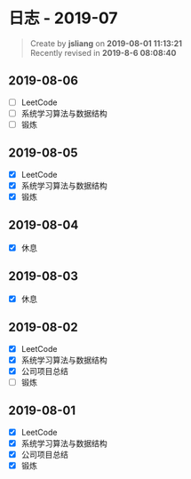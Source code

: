 日志 - 2019-07
===

> Create by **jsliang** on **2019-08-01 11:13:21**  
> Recently revised in **2019-8-6 08:08:40**

## 2019-08-06

* [ ] LeetCode
* [ ] 系统学习算法与数据结构
* [ ] 锻炼

## 2019-08-05

* [x] LeetCode
* [x] 系统学习算法与数据结构
* [x] 锻炼

## 2019-08-04

* [x] 休息

## 2019-08-03

* [x] 休息

## 2019-08-02

* [x] LeetCode
* [x] 系统学习算法与数据结构
* [x] 公司项目总结
* [ ] 锻炼

## 2019-08-01

* [x] LeetCode
* [x] 系统学习算法与数据结构
* [x] 公司项目总结
* [x] 锻炼